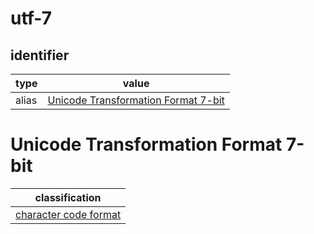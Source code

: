 # utf-7

## identifier
| type              | value
| ----------------- | -----
| alias             | [Unicode Transformation Format 7-bit](#unicode-transformation-format-7-bit)

# Unicode Transformation Format 7-bit
| classification
| --------------
| [character code format](character.md)

